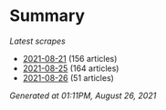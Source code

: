 # Summary
*Latest scrapes*
* [2021-08-21](https://github.com/nuuuwan/news_lk/blob/data/news_lk.2021-08-21.json) (156 articles)
* [2021-08-25](https://github.com/nuuuwan/news_lk/blob/data/news_lk.2021-08-25.json) (164 articles)
* [2021-08-26](https://github.com/nuuuwan/news_lk/blob/data/news_lk.2021-08-26.json) (51 articles)

*Generated at 01:11PM, August 26, 2021*